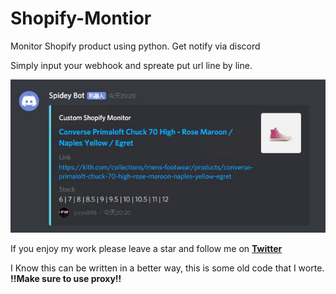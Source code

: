 # Shopify-Montior
Monitor Shopify product using python. Get notify via discord

Simply input your webhook and spreate put url line by line.


<img src='shopify.png'>


If you enjoy my work please leave a star and follow me on **[Twitter](https://twitter.com/zyx898)**

I Know this can be written in a better way, this is some old code that I worte. **!!Make sure to use proxy!!**

